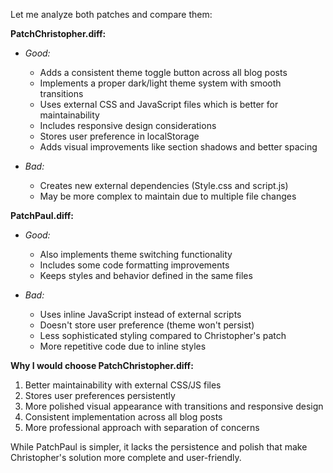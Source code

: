 

Let me analyze both patches and compare them:

**PatchChristopher.diff:**
- *Good:* 
  - Adds a consistent theme toggle button across all blog posts
  - Implements a proper dark/light theme system with smooth transitions
  - Uses external CSS and JavaScript files which is better for maintainability
  - Includes responsive design considerations
  - Stores user preference in localStorage
  - Adds visual improvements like section shadows and better spacing
  
- *Bad:*
  - Creates new external dependencies (Style.css and script.js)
  - May be more complex to maintain due to multiple file changes

**PatchPaul.diff:**
- *Good:* 
  - Also implements theme switching functionality
  - Includes some code formatting improvements
  - Keeps styles and behavior defined in the same files
  
- *Bad:*
  - Uses inline JavaScript instead of external scripts
  - Doesn't store user preference (theme won't persist)
  - Less sophisticated styling compared to Christopher's patch
  - More repetitive code due to inline styles

**Why I would choose PatchChristopher.diff:**
1. Better maintainability with external CSS/JS files
2. Stores user preferences persistently
3. More polished visual appearance with transitions and responsive design
4. Consistent implementation across all blog posts
5. More professional approach with separation of concerns

While PatchPaul is simpler, it lacks the persistence and polish that make Christopher's solution more complete and user-friendly.